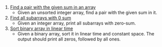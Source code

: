 1. [Find a pair with the given sum in an array](FindPairInArray.java)
    - Given an unsorted integer array, find a pair with the given sum in it.
2. [Find all subarrays with 0 sum](FindAllSubArraysWithZeroSum.java)
    - Given an integer array, print all subarrays with zero-sum.
3. [Sort binary array in linear time](SortBinaryArrayLinearTime.java)
    - Given a binary array, sort it in linear time and constant space.
      The output should print all zeros, followed by all ones.
